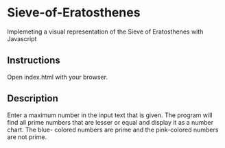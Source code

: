 # Sieve-of-Eratosthenes
Implemeting a visual representation of the Sieve of Eratosthenes with Javascript

## Instructions
Open index.html with your browser.

## Description
Enter a maximum number in the input text that is given. The program will find all
prime numbers that are lesser or equal and display it as a number chart. The blue-
colored numbers are prime and the pink-colored numbers are not prime.
